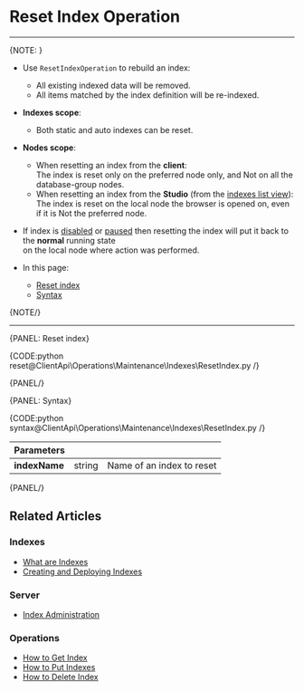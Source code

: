 # Reset Index Operation

---

{NOTE: }

* Use `ResetIndexOperation` to rebuild an index:  
  * All existing indexed data will be removed.  
  * All items matched by the index definition will be re-indexed.

* **Indexes scope**:  
  * Both static and auto indexes can be reset.

* **Nodes scope**:  
  * When resetting an index from the **client**:  
    The index is reset only on the preferred node only, and Not on all the database-group nodes.  
  * When resetting an index from the **Studio** (from the [indexes list view](../../../../studio/database/indexes/indexes-list-view#indexes-list-view---actions)):  
    The index is reset on the local node the browser is opened on, even if it is Not the preferred node.  

* If index is [disabled](../../../../client-api/operations/maintenance/indexes/disable-index) or [paused](../../../../client-api/operations/maintenance/indexes/stop-index) 
  then resetting the index will put it back to the **normal** running state  
  on the local node where action was performed.

* In this page:
    * [Reset index](../../../../client-api/operations/maintenance/indexes/set-index-priority#set-priority---single-index)
    * [Syntax](../../../../client-api/operations/maintenance/indexes/set-index-priority#syntax)

{NOTE/}

---

{PANEL: Reset index}

{CODE:python reset@ClientApi\Operations\Maintenance\Indexes\ResetIndex.py /}

{PANEL/}

{PANEL: Syntax}

{CODE:python syntax@ClientApi\Operations\Maintenance\Indexes\ResetIndex.py /}

| Parameters | | |
| - | - | - |
| **indexName** | string | Name of an index to reset |

{PANEL/}

## Related Articles

### Indexes

- [What are Indexes](../../../../indexes/what-are-indexes)
- [Creating and Deploying Indexes](../../../../indexes/creating-and-deploying)

### Server

- [Index Administration](../../../../indexes/index-administration)

### Operations

- [How to Get Index](../../../../client-api/operations/maintenance/indexes/get-index)  
- [How to Put Indexes](../../../../client-api/operations/maintenance/indexes/put-indexes)  
- [How to Delete Index](../../../../client-api/operations/maintenance/indexes/delete-index)
